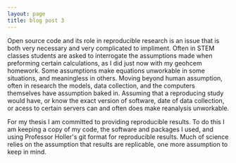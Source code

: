 ```yaml
---
layout: page
title: blog post 3
---
```


Open source code and its role in reproducible research is an issue that is both very necessary and very complicated to impliment.
Often in STEM classes students are asked to interrogate the assumptions made when preforming certain calculations, as I did just now with my geohcem homework.
Some assumptions make equations unworkable in some situations, and meaningless in others.
Moving beyond human assumption, often in research the models, data collection, and the computers themselves have assumption baked in.
Assuming that a reproducing study would have, or know the exact version of software, date of data collection, or acess to certain servers can and often does make reanalysis unworkable.

For my thesis I am committed to providing reproducible results.
To do this I am keeping a copy of my code, the software and packages I used, and using Professor Holler's git format for reproducible results.
Much of science relies on the assumption that results are replicable, one more assumption to keep in mind.
